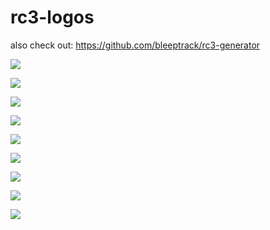 # rc3-logos
also check out: https://github.com/bleeptrack/rc3-generator


![](/logo1/logo1.png)

![](/logo2/logo2.png)

![](/logo3/logo3.png)

![](/logo4/logo4.png)

![](/logo5/logo5.png)

![](/logo6/logo6.png)

![](/logo7/logo7.png)



![](/rocket/rocket.png)

![](/rocket-text/rocket_with_text.png)
